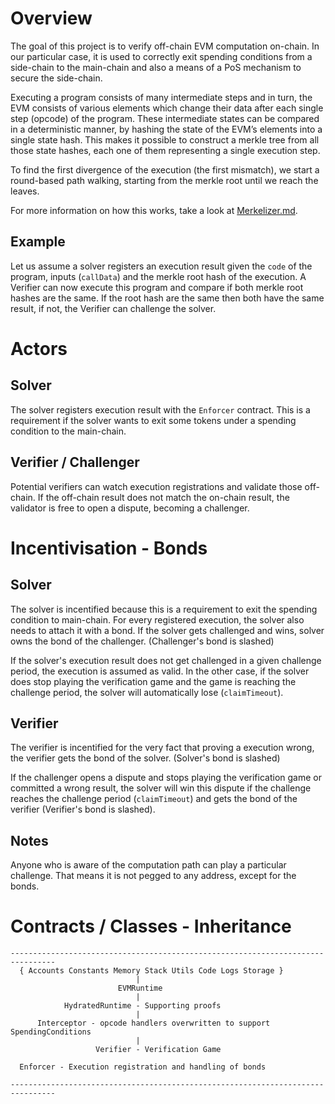 # Overview
The goal of this project is to verify off-chain EVM computation on-chain.
In our particular case, it is used to correctly exit spending conditions from a side-chain to the main-chain
and also a means of a PoS mechanism to secure the side-chain.

Executing a program consists of many intermediate steps and in turn,
the EVM consists of various elements which change their data after each single step (opcode) of the program.
These intermediate states can be compared in a deterministic manner, by hashing the state of the EVM’s elements into a single state hash.
This makes it possible to construct a merkle tree from all those state hashes, each one of them representing a single execution step.

To find the first divergence of the execution (the first mismatch), we start a round-based path walking,
starting from the merkle root until we reach the leaves.

For more information on how this works, take a look at [Merkelizer.md](./Merkelizer.md).

## Example
Let us assume a solver registers an execution result given the `code` of the program, inputs (`callData`) and the merkle root hash of the execution.
A Verifier can now execute this program and compare if both merkle root hashes are the same.
If the root hash are the same then both have the same result, if not, the Verifier can challenge the solver.


# Actors

## Solver
The solver registers execution result with the `Enforcer` contract.
This is a requirement if the solver wants to exit some tokens under a spending condition to the main-chain.

## Verifier / Challenger
Potential verifiers can watch execution registrations and validate those off-chain.
If the off-chain result does not match the on-chain result, the validator is free to open a dispute, becoming a challenger.


# Incentivisation - Bonds

## Solver
The solver is incentified because this is a requirement to exit the spending condition to main-chain.
For every registered execution, the solver also needs to attach it with a bond.
If the solver gets challenged and wins, solver owns the bond of the challenger.
(Challenger's bond is slashed)

If the solver's execution result does not get challenged in a given challenge period, the execution is assumed as valid.
In the other case, if the solver does stop playing the verification game and the game is reaching the challenge period,
the solver will automatically lose (`claimTimeout`).

## Verifier
The verifier is incentified for the very fact that proving a execution wrong, the verifier gets the bond of the solver.
(Solver's bond is slashed)

If the challenger opens a dispute and stops playing the verification game or committed a wrong result,
the solver will win this dispute if the challenge reaches the challenge period (`claimTimeout`) and
gets the bond of the verifier (Verifier's bond is slashed).

## Notes
Anyone who is aware of the computation path can play a particular challenge.
That means it is not pegged to any address, except for the bonds.


# Contracts / Classes - Inheritance

```
--------------------------------------------------------------------------------
  { Accounts Constants Memory Stack Utils Code Logs Storage }
                            |
                        EVMRuntime
                            |
            HydratedRuntime - Supporting proofs
                            |
      Interceptor - opcode handlers overwritten to support SpendingConditions
                            |
                   Verifier - Verification Game

  Enforcer - Execution registration and handling of bonds

--------------------------------------------------------------------------------
```
